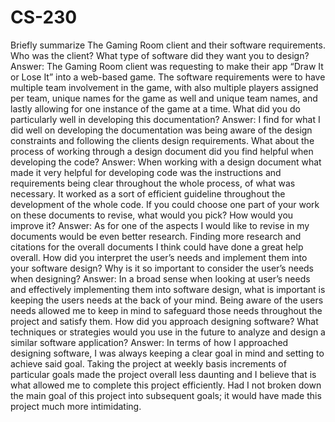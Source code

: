 # CS-230
Briefly summarize The Gaming Room client and their software requirements. Who was the client? What type of software did they want you to design?
Answer: The Gaming Room client was requesting to make their app “Draw It or Lose It” into a web-based game. The software requirements were to have multiple team involvement in the game, with also multiple players assigned per team, unique names for the game as well and unique team names, and lastly allowing for one instance of the game at a time. 
What did you do particularly well in developing this documentation?
Answer: I find for what I did well on developing the documentation was being aware of the design constraints and following the clients design requirements. 
What about the process of working through a design document did you find helpful when developing the code?
Answer: When working with a design document what made it very helpful for developing code was the instructions and requirements being clear throughout the whole process, of what was necessary. It worked as a sort of efficient guideline throughout the development of the whole code.
If you could choose one part of your work on these documents to revise, what would you pick? How would you improve it?
Answer: As for one of the aspects I would like to revise in my documents would be even better research. Finding more research and citations for the overall documents I think could have done a great help overall.
How did you interpret the user’s needs and implement them into your software design? Why is it so important to consider the user’s needs when designing?
Answer: In a broad sense when looking at user’s needs and effectively implementing them into software design, what is important is keeping the users needs at the back of your mind. Being aware of the users needs allowed me to keep in mind to safeguard those needs throughout the project and satisfy them.
How did you approach designing software? What techniques or strategies would you use in the future to analyze and design a similar software application?
Answer: In terms of how I approached designing software, I was always keeping a clear goal in mind and setting to achieve said goal. Taking the project at weekly basis increments of particular goals made the project overall less daunting and I believe that is what allowed me to complete this project efficiently. Had I not broken down the main goal of this project into subsequent goals; it would have made this project much more intimidating.
